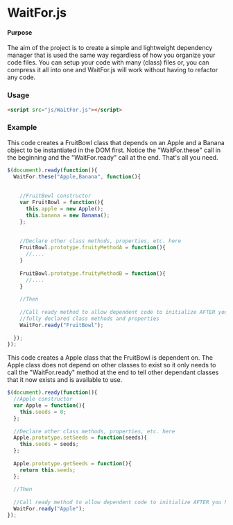 WaitFor.js
==========

#### Purpose ####

The aim of the project is to create a simple and lightweight dependency manager that is used the same way regardless of how you organize your code files. You can setup your code with many (class) files or, you can compress it all into one and WaitFor.js will work without having to refactor any code.


### Usage ###

```html
<script src="js/WaitFor.js"></script>
```

### Example ###

This code creates a FruitBowl class that depends on an Apple and a Banana object to be instantiated in the DOM first. Notice the "WaitFor.these" call in the beginning and the "WaitFor.ready" call at the end. That's all you need.

```js
$(document).ready(function(){
  WaitFor.these("Apple,Banana", function(){
    
    
    //FruitBowl constructor
    var FruitBowl = function(){
      this.apple = new Apple();
      this.banana = new Banana();
    };
    
    
    //Declare other class methods, properties, etc. here
    FruitBowl.prototype.fruityMethodA = function(){
      //....
    }
    
    FruitBowl.prototype.fruityMethodB = function(){
      //....
    }
    
    //Then
    
    //Call ready method to allow dependent code to initialize AFTER you have 
    //fully declared class methods and properties
    WaitFor.ready("FruitBowl");
    
  });
});
```

This code creates a Apple class that the FruitBowl is dependent on. The Apple class does not depend on other classes to exist so it only needs to call the "WaitFor.ready" method at the end to tell other dependant classes that it now exists and is available to use.

```js
$(document).ready(function(){
  //Apple constructor
  var Apple = function(){
    this.seeds = 0;
  };
  
  //Declare other class methods, properties, etc. here
  Apple.prototype.setSeeds = function(seeds){
    this.seeds = seeds;
  };
  
  Apple.prototype.getSeeds = function(){
    return this.seeds;
  };
  
  //Then
  
  //Call ready method to allow dependent code to initialize AFTER you have fully declared class methods and properties
  WaitFor.ready("Apple");
});
```
